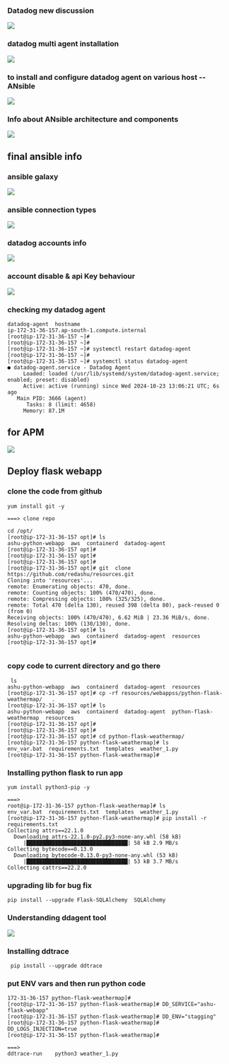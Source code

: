 ### Datadog new discussion 

<img src="new1.png">

### datadog multi agent installation 

<img src="inst1.png">

### to install and configure datadog agent on various host -- ANsible 

<img src="ansible1.png">

### Info about ANsible architecture and components

<img src="ansible2.png">

## final ansible info 

### ansible galaxy 

<img src="gal.png">

### ansible connection types 

<img src="conn.png">


### datadog accounts info 

<img src="accinfo.png">

### account disable & api Key behaviour

<img src="key1.png">

### checking my datadog agent

```
datadog-agent  hostname 
ip-172-31-36-157.ap-south-1.compute.internal
[root@ip-172-31-36-157 ~]# 
[root@ip-172-31-36-157 ~]# 
[root@ip-172-31-36-157 ~]# systemctl restart datadog-agent
[root@ip-172-31-36-157 ~]# 
[root@ip-172-31-36-157 ~]# systemctl status datadog-agent
● datadog-agent.service - Datadog Agent
     Loaded: loaded (/usr/lib/systemd/system/datadog-agent.service; enabled; preset: disabled)
     Active: active (running) since Wed 2024-10-23 13:06:21 UTC; 6s ago
   Main PID: 3666 (agent)
      Tasks: 8 (limit: 4658)
     Memory: 87.1M

```

## for APM 

<img src="checkapm.png">

## Deploy flask webapp 

### clone the code from github 

```
yum install git -y 

===> clone repo 

cd /opt/
[root@ip-172-31-36-157 opt]# ls
ashu-python-webapp  aws  containerd  datadog-agent
[root@ip-172-31-36-157 opt]# 
[root@ip-172-31-36-157 opt]# 
[root@ip-172-31-36-157 opt]# 
[root@ip-172-31-36-157 opt]# git  clone https://github.com/redashu/resources.git
Cloning into 'resources'...
remote: Enumerating objects: 470, done.
remote: Counting objects: 100% (470/470), done.
remote: Compressing objects: 100% (325/325), done.
remote: Total 470 (delta 130), reused 398 (delta 80), pack-reused 0 (from 0)
Receiving objects: 100% (470/470), 6.62 MiB | 23.36 MiB/s, done.
Resolving deltas: 100% (130/130), done.
[root@ip-172-31-36-157 opt]# ls
ashu-python-webapp  aws  containerd  datadog-agent  resources
[root@ip-172-31-36-157 opt]# 


```

### copy code to current directory and go there 

```
 ls
ashu-python-webapp  aws  containerd  datadog-agent  resources
[root@ip-172-31-36-157 opt]# cp -rf resources/webappss/python-flask-weathermap/   .
[root@ip-172-31-36-157 opt]# ls
ashu-python-webapp  aws  containerd  datadog-agent  python-flask-weathermap  resources
[root@ip-172-31-36-157 opt]# 
[root@ip-172-31-36-157 opt]# 
[root@ip-172-31-36-157 opt]# cd python-flask-weathermap/
[root@ip-172-31-36-157 python-flask-weathermap]# ls
env_var.bat  requirements.txt  templates  weather_1.py
[root@ip-172-31-36-157 python-flask-weathermap]# 

```

### Installing python flask to run app 

```
yum install python3-pip -y 

===>
root@ip-172-31-36-157 python-flask-weathermap]# ls
env_var.bat  requirements.txt  templates  weather_1.py
[root@ip-172-31-36-157 python-flask-weathermap]# pip install -r requirements.txt 
Collecting attrs==22.1.0
  Downloading attrs-22.1.0-py2.py3-none-any.whl (58 kB)
     |████████████████████████████████| 58 kB 2.9 MB/s             
Collecting bytecode==0.13.0
  Downloading bytecode-0.13.0-py3-none-any.whl (53 kB)
     |████████████████████████████████| 53 kB 3.7 MB/s             
Collecting cattrs==22.2.0

```

### upgrading lib for bug fix

```
pip install --upgrade Flask-SQLAlchemy  SQLAlchemy 
```

### Understanding ddagent tool 

<img src="python.png">

### Installing ddtrace 

```
 pip install --upgrade ddtrace
```

### put ENV vars and then run python code 

```
172-31-36-157 python-flask-weathermap]# 
[root@ip-172-31-36-157 python-flask-weathermap]# DD_SERVICE="ashu-flask-webapp"
[root@ip-172-31-36-157 python-flask-weathermap]# DD_ENV="stagging"
[root@ip-172-31-36-157 python-flask-weathermap]# DD_LOGS_INJECTION=true
[root@ip-172-31-36-157 python-flask-weathermap]# 

===>
ddtrace-run    python3 weather_1.py 

```
